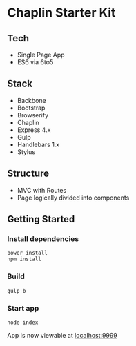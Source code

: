 # Chaplin Starter Kit

## Tech
- Single Page App
- ES6 via 6to5

## Stack
- Backbone
- Bootstrap
- Browserify
- Chaplin
- Express 4.x
- Gulp
- Handlebars 1.x
- Stylus

## Structure
- MVC with Routes
- Page logically divided into components

## Getting Started

### Install dependencies

    bower install
    npm install

### Build

    gulp b

### Start app

    node index

App is now viewable at [localhost:9999](http://localhost:9999)
